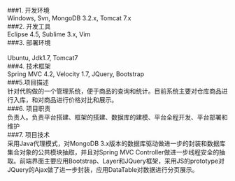 ###1. 开发环境 <br> 
Windows, Svn, MongoDB 3.2.x, Tomcat 7.x<br> 
###2. 开发工具<br> 
Eclipse 4.5, Sublime 3.x, Vim<br> 
###3. 部署环境<br> <br> 
Ubuntu, Jdk1.7, Tomcat7 <br> 
###4. 技术框架 <br> 
Spring MVC 4.2, Velocity 1.7, JQuery, Bootstrap<br> 
###5.项目描述 <br> 
针对代购做的一个管理系统，便于商品的查询和统计。目前系统主要对仓库商品进行入库，和对商品进行价格对比和展示。<br> 
###6. 项目职责<br> 
负责人。负责平台搭建、框架的搭建、数据库的建模、平台全程开发、平台部署和维护<br> 
###7. 项目技术<br> 
采用Java代理模式，对MongoDB 3.x版本的数据库驱动做进一步的封装和数据库集合对象的公共模块抽取，并且对Spring MVC Controller做进一步线程安全的抽取。前端界面主要应用Bootstrap、Layer和JQuery框架，采用JS的prototype对JQuery的Ajax做了进一步封装，应用DataTable对数据进行分页展示。<br> 
